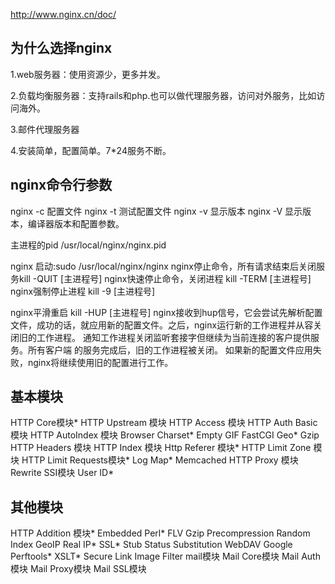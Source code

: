 http://www.nginx.cn/doc/


## 为什么选择nginx

1.web服务器：使用资源少，更多并发。

2.负载均衡服务器：支持rails和php.也可以做代理服务器，访问对外服务，比如访问海外。

3.邮件代理服务器

4.安装简单，配置简单。7*24服务不断。

## nginx命令行参数
nginx -c 配置文件 
nginx -t 测试配置文件
nginx -v 显示版本
nginx -V 显示版本，编译器版本和配置参数。

主进程的pid /usr/local/nginx/nginx.pid 

nginx 启动:sudo /usr/local/nginx/nginx 
nginx停止命令，所有请求结束后关闭服务kill -QUIT [主进程号]
nginx快速停止命令，关闭进程 kill -TERM [主进程号]
nginx强制停止进程 kill -9 [主进程号]

nginx平滑重启
kill -HUP [主进程号]
nginx接收到hup信号，它会尝试先解析配置文件，成功的话，就应用新的配置文件。之后，nginx运行新的工作进程并从容关闭旧的工作进程。
通知工作进程关闭监听套接字但继续为当前连接的客户提供服务。所有客户端 的服务完成后，旧的工作进程被关闭。
如果新的配置文件应用失败，nginx将继续使用旧的配置进行工作。


## 基本模块
HTTP Core模块*
HTTP Upstream 模块
HTTP Access 模块
HTTP Auth Basic 模块
HTTP AutoIndex 模块
Browser
Charset*
Empty GIF
FastCGI
Geo*
Gzip
HTTP Headers 模块
HTTP Index 模块
Http Referer 模块*
HTTP Limit Zone 模块
HTTP Limit Requests模块*
Log
Map*
Memcached
HTTP Proxy 模块
Rewrite
SSI模块
User ID*
## 其他模块
HTTP Addition 模块*
Embedded Perl*
FLV
Gzip Precompression
Random Index
GeoIP
Real IP*
SSL*
Stub Status
Substitution
WebDAV
Google Perftools*
XSLT*
Secure Link
Image Filter
mail模块
Mail Core模块
Mail Auth模块
Mail Proxy模块
Mail SSL模块
